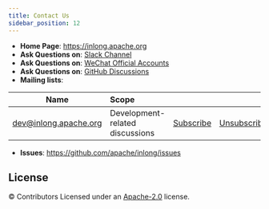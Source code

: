 ```yaml
---
title: Contact Us
sidebar_position: 12
---
```


- **Home Page**: https://inlong.apache.org
- **Ask Questions on**: [Slack Channel](https://the-asf.slack.com/archives/C01QAG6U00L)
- **Ask Questions on**: [WeChat Official Accounts](https://inlong.apache.org/img/apache-inlong-wechat.jpg)
- **Ask Questions on**: [GitHub Discussions](https://github.com/apache/inlong/discussions)
- **Mailing lists**:

|                         Name                          | Scope                           |                                                     |                                                         |                                                                  |
|:-----------------------------------------------------:|:--------------------------------|:---------------------------------------------------:|:-------------------------------------------------------:|:----------------------------------------------------------------:|
| [dev@inlong.apache.org](mailto:dev@inlong.apache.org) | Development-related discussions | [Subscribe](mailto:dev-subscribe@inlong.apache.org) | [Unsubscribe](mailto:dev-unsubscribe@inlong.apache.org) | [Archives](http://mail-archives.apache.org/mod_mbox/inlong-dev/) |
	
- **Issues**: https://github.com/apache/inlong/issues

License
-------
© Contributors Licensed under an [Apache-2.0](https://github.com/apache/inlong/blob/master/LICENSE) license.


